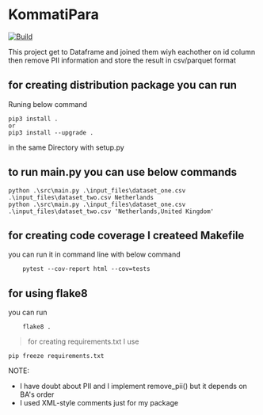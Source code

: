 # KommatiPara
[![Build](https://github.com/mortezazahedia/KommatiPara/actions/workflows/main.yaml/badge.svg)](https://github.com/mortezazahedia/KommatiPara/actions/workflows/main.yaml)

This project get to Dataframe and joined them wiyh eachother on id column then remove PII information and store the result in csv/parquet format

## for creating distribution package you can run  
Runing below command
```commandline
pip3 install . 
or
pip3 install --upgrade .
```
in the same Directory with setup.py 
  
## to run main.py you can use below commands
```commandline
python .\src\main.py .\input_files\dataset_one.csv .\input_files\dataset_two.csv Netherlands
python .\src\main.py .\input_files\dataset_one.csv .\input_files\dataset_two.csv 'Netherlands,United Kingdom'
```

## for creating code coverage I createed Makefile
you can run it in command line with below command
```commandline
	pytest --cov-report html --cov=tests
```

## for using flake8
you can run
```commandline
	flake8 .
```

> for creating requirements.txt I use
 ```
 pip freeze requirements.txt
 ```

NOTE:
- I have doubt about PII and I implement remove_pii() but it depends on BA's order
- I used XML-style comments just for my package 
